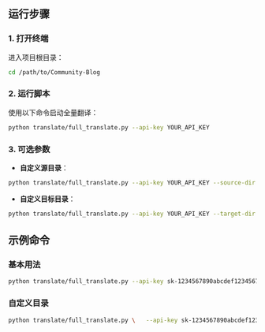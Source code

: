 ## 运行步骤

### 1. 打开终端

进入项目根目录：

```bash
cd /path/to/Community-Blog
```

### 2. 运行脚本

使用以下命令启动全量翻译：

```bash
python translate/full_translate.py --api-key YOUR_API_KEY
```

### 3. 可选参数

- ​**​自定义源目录​**​：
    
```bash
python translate/full_translate.py --api-key YOUR_API_KEY --source-dir ./custom_source
```
    
- ​**​自定义目标目录​**​：
    
```bash
python translate/full_translate.py --api-key YOUR_API_KEY --target-dir ./custom_target
```
    

## 示例命令

### 基本用法

```bash
python translate/full_translate.py --api-key sk-1234567890abcdef1234567890abcdef
```

### 自定义目录

```bash
python translate/full_translate.py \   --api-key sk-1234567890abcdef1234567890abcdef \   --source-dir ./my_docs \   --target-dir ./translated_docs
```